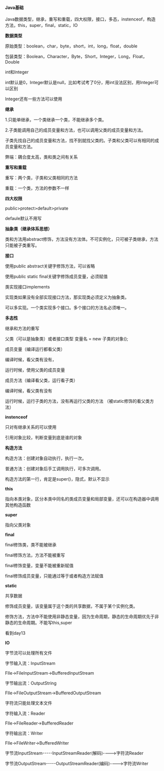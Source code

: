 #### Java基础

Java数据类型，继承，重写和重载，四大权限，接口，多态，instenceof，构造方法，this，super，final，static，IO

**数据类型**

原始类型：boolean，char，byte，short，int，long，float，double

包装类型：Boolean，Character，Byte，Short，Integer，Long，Float，Double

int和Integer

int默认是0，Integer默认是null，比如考试考了0分，用int没法区别，用Integer可以区别

Integer还有一些方法可以使用

**继承**

1.只能单继承，一个类继承一个类，不能继承多个类。

2.子类能调用自己的成员变量和方法，也可以调用父类的成员变量和方法。

子类先找自己的成员变量和方法，找不到就找父类的。子类和父类可以有相同的成员变量和方法。

弊端：耦合度太高，类和类之间有关系

**重写和重载**

重写：两个类，子类和父类相同的方法

重载：一个类，方法的参数不一样

**四大权限**

public>protect>default>private

defaule默认不用写

**抽象类（继承体系思想）**

类和方法用abstract修饰，方法没有方法体。不可实例化，只可被子类继承，方法只能被子类重写。

**接口**

使用public abstract关键字修饰方法，可以省略

使用public static final关键字修饰成员变量，必须赋值

类实现接口implements

实现类如果没有全部实现接口方法，那实现类必须定义为抽象类。

可以多实现。一个类实现多个接口。多个接口的方法名必须唯一。

**多态性**

继承和方法的重写

父类（可以是抽象类）或者接口类型 变量名 = new 子类的对象();

成员变量（编译运行都看父类）

编译时候，看父类有没有，

运行时候，使用父类的成员变量

成员方法（编译看父类，运行看子类）

编译时候，看父类有没有

运行时候，运行子类的方法，没有再运行父类的方法 （被static修饰的看父类方法）

**instenceof**

只对有继承关系的可以使用

引用对象比较，判断变量到底是谁的对象

**构造方法**

构造方法：创建对象自动执行，执行一次。

普通方法：创建对象后手工调用执行，可多次调用。

构造方法的第一行，肯定是super()，隐式，默认不显示

**this**

指向本类对象，区分本类中同名的类成员变量和局部变量，还可以在构造器中调用其他构造函数

**super**

指向父类对象

**final**

final修饰类，类不能被继承

final修饰方法，方法不能被重写

final修饰变量，变量不能被重新赋值

final修饰成员变量，只能通过等于或者构造方法赋值

**static**

共享数据

修饰成员变量，该变量属于这个类的共享数据，不属于某个实例化类。

修饰方法，方法中不能使用非静态变量，因为生命周期，静态的生命周期优先于非静态的生命周期。不能写this,super

看到day13

 

 

 

**IO**

字节流可以处理所有文件

字节输入流：InputStream

FIle->FileInputStream->BufferedInputStream

字节输出流：OutputString

FIle->FileOutputStream->BufferedOutputStream

 

字符流只能处理文本文件

字符输入流：Reader

FIle->FileReader->BufferedReader

字符输出流：Writer

FIle->FileWriter->BufferedWriter

 

字节流InputStream-----InputStreamReader(解码)---->字符流Reader

字节流OutputStream-----OutputStreamReader(编码)---->字符流Writer

 

 